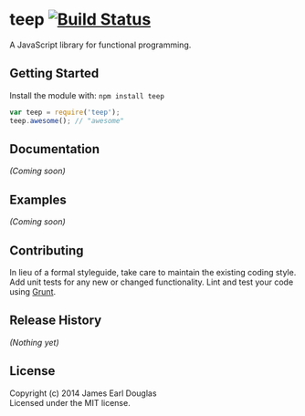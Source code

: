 # teep [![Build Status](https://secure.travis-ci.org/james/teep.png?branch=master)](http://travis-ci.org/james/teep)

A JavaScript library for functional programming.

## Getting Started
Install the module with: `npm install teep`

```javascript
var teep = require('teep');
teep.awesome(); // "awesome"
```

## Documentation
_(Coming soon)_

## Examples
_(Coming soon)_

## Contributing
In lieu of a formal styleguide, take care to maintain the existing coding style. Add unit tests for any new or changed functionality. Lint and test your code using [Grunt](http://gruntjs.com/).

## Release History
_(Nothing yet)_

## License
Copyright (c) 2014 James Earl Douglas  
Licensed under the MIT license.
